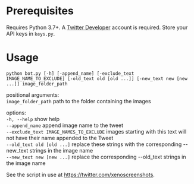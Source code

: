 # Prerequisites
Requires Python 3.7+.
A [Twitter Developer](https://developer.twitter.com) account is required. Store your API keys in `keys.py`.

# Usage
`python bot.py [-h] [-append_name] [-exclude_text IMAGE_NAME_TO_EXCLUDE] [-old_text old [old ...]] [-new_text new [new ...]] image_folder_path`

positional arguments:  
  `image_folder_path`     path to the folder containing the images

options:  
  `-h, --help`                                show help  
  `--append_name`                             append image name to the tweet  
  `--exclude_text IMAGE_NAMES_TO_EXCLUDE`     images starting with this text will not have their name appended to the Tweet  
  `--old_text old [old ...]`                  replace these strings with the corresponding --new_text strings in the image name  
  `--new_text new [new ...]`                  replace the corresponding --old_text strings in the image name  

See the script in use at https://twitter.com/xenoscreenshots.
